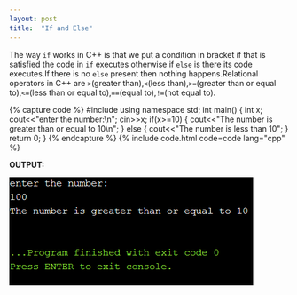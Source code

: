 ```yaml
---
layout: post
title:  "If and Else"
---
```


The way `if` works in C++ is that we put a condition in bracket  if that is satisfied the code in `if` executes otherwise if `else` is there its code executes.If there is no `else` present then nothing happens.Relational operators in C++ are `>`(greater than),`<`(less than),`>=`(greater than or equal to),`<=`(less than or equal to),`==`(equal to),`!=`(not equal to).

{% capture code %}
#include<iostream>
using namespace std;
int main()
{
    int x;
    cout<<"enter the number:\n";
    cin>>x;
    if(x>=10)
    {
        cout<<"The number is greater than or equal to 10\n";
    }
    else
    {
        cout<<"The number is less than 10";
    }
    return 0;
}
{% endcapture %}
{% include code.html code=code lang="cpp" %}

**OUTPUT:**

![output](/assets/If-and-Else.png)